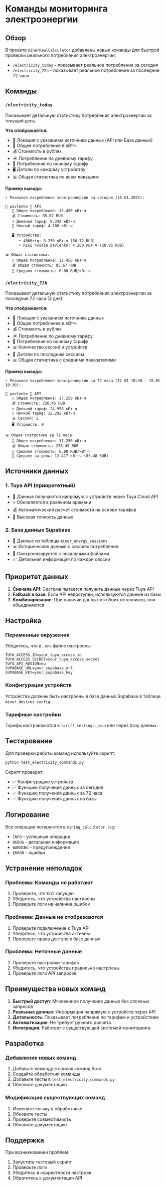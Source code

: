 # Команды мониторинга электроэнергии

## Обзор

В проекте `minerRealCalculator` добавлены новые команды для быстрой проверки реального потребления электроэнергии:

- `/electricity_today` - показывает реальное потребление за сегодня
- `/electricity_72h` - показывает реальное потребление за последние 72 часа

## Команды

### `/electricity_today`

Показывает детальную статистику потребления электроэнергии за текущий день.

**Что отображается:**
- 📍 Локация с указанием источника данных (API или База данных)
- 🔋 Общее потребление в кВт·ч
- 💰 Стоимость в рублях
- ☀️ Потребление по дневному тарифу
- 🌙 Потребление по ночному тарифу
- 🖥️ Детали по каждому устройству
- 📊 Общая статистика по всем локациям

**Пример вывода:**
```
⚡ Реальное потребление электроэнергии за сегодня (15.01.2025):

📍 pavlenko 📡 API
   🔋 Общее потребление: 12.450 кВт·ч
   💰 Стоимость: 85.67 RUB
   ☀️ Дневной тариф: 8.342 кВт·ч
   🌙 Ночной тариф: 4.108 кВт·ч

   🖥️ Устройства:
      • 4060rig: 8.250 кВт·ч (56.72 RUB)
      • RIG2 nvidia pavlenko: 4.200 кВт·ч (28.95 RUB)

📊 Общая статистика:
   🔋 Общее потребление: 12.450 кВт·ч
   💰 Общая стоимость: 85.67 RUB
   💸 Средняя стоимость: 6.88 RUB/кВт·ч
```

### `/electricity_72h`

Показывает детальную статистику потребления электроэнергии за последние 72 часа (3 дня).

**Что отображается:**
- 📍 Локация с указанием источника данных
- 🔋 Общее потребление в кВт·ч
- 💰 Стоимость в рублях
- ☀️ Потребление по дневному тарифу
- 🌙 Потребление по ночному тарифу
- 📊 Количество сессий и устройств
- 📅 Детали по последним сессиям
- 📊 Общая статистика с средними показателями

**Пример вывода:**
```
⚡ Реальное потребление электроэнергии за 72 часа (12.01 10:30 - 15.01 10:30):

📍 pavlenko 📡 API
   🔋 Общее потребление: 37.250 кВт·ч
   💰 Стоимость: 256.45 RUB
   ☀️ Дневной тариф: 24.958 кВт·ч
   🌙 Ночной тариф: 12.292 кВт·ч
   📊 Сессий: 1
   🖥️ Устройств: 0

📊 Общая статистика за 72 часа:
   🔋 Общее потребление: 37.250 кВт·ч
   💰 Общая стоимость: 256.45 RUB
   💸 Средняя стоимость: 6.88 RUB/кВт·ч
   📅 Среднее за день: 12.417 кВт·ч (85.48 RUB)
```

## Источники данных

### 1. Tuya API (приоритетный)
- 📡 Данные получаются напрямую с устройств через Tuya Cloud API
- ⚡ Обновляется в реальном времени
- 💰 Автоматический расчет стоимости на основе тарифов
- 🎯 Высокая точность данных

### 2. База данных Supabase
- 💾 Данные из таблицы `miner_energy_sessions`
- 📊 Исторические данные о сессиях потребления
- 🔄 Синхронизируется с локальными файлами
- 📈 Детальная информация по каждой сессии

## Приоритет данных

1. **Сначала API**: Система пытается получить данные через Tuya API
2. **Fallback к базе**: Если API недоступен, используются данные из базы
3. **Комбинирование**: При наличии данных из обоих источников, они объединяются

## Настройка

### Переменные окружения
Убедитесь, что в `.env` файле настроены:

```env
TUYA_ACCESS_ID=your_tuya_access_id
TUYA_ACCESS_SECRET=your_tuya_access_secret
TUYA_API_REGION=eu
SUPABASE_URL=your_supabase_url
SUPABASE_KEY=your_supabase_key
```

### Конфигурация устройств
Устройства должны быть настроены в базе данных Supabase в таблице `miner_devices_config`.

### Тарифные настройки
Тарифы настраиваются в `tariff_settings.json` или через базу данных.

## Тестирование

Для проверки работы команд используйте скрипт:

```bash
python test_electricity_commands.py
```

Скрипт проверит:
- ✅ Конфигурацию устройств
- ✅ Функцию получения данных за сегодня
- ✅ Функцию получения данных за 72 часа
- ✅ Функцию получения данных из базы

## Логирование

Все операции логируются в `mining_calculator.log`:

- `INFO` - успешные операции
- `DEBUG` - детальная информация
- `WARNING` - предупреждения
- `ERROR` - ошибки

## Устранение неполадок

### Проблема: Команды не работают
1. Проверьте, что бот запущен
2. Убедитесь, что устройства настроены
3. Проверьте логи на наличие ошибок

### Проблема: Данные не отображаются
1. Проверьте подключение к Tuya API
2. Убедитесь, что устройства активны
3. Проверьте права доступа к базе данных

### Проблема: Неточные данные
1. Проверьте настройки тарифов
2. Убедитесь, что устройства правильно настроены
3. Проверьте логи API запросов

## Преимущества новых команд

1. **Быстрый доступ**: Мгновенное получение данных без сложных запросов
2. **Реальные данные**: Информация напрямую с устройств через API
3. **Детальность**: Показывает потребление по тарифам и устройствам
4. **Автоматизация**: Не требует ручного расчета
5. **Интеграция**: Работает с существующей системой мониторинга

## Разработка

### Добавление новых команд
1. Добавьте команду в список команд бота
2. Создайте обработчик команды
3. Добавьте тесты в `test_electricity_commands.py`
4. Обновите документацию

### Модификация существующих команд
1. Измените логику в обработчике
2. Обновите тесты
3. Проверьте совместимость
4. Обновите документацию

## Поддержка

При возникновении проблем:
1. Запустите тестовый скрипт
2. Проверьте логи
3. Убедитесь в корректности настроек
4. Обратитесь к документации API
